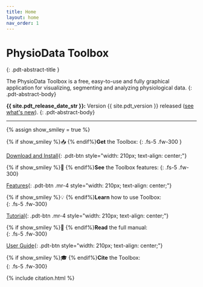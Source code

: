 ```yaml
---
title: Home
layout: home
nav_order: 1
---
```


# PhysioData Toolbox
{: .pdt-abstract-title }

The PhysioData Toolbox is a free, easy-to-use and fully graphical application for visualizing, segmenting and analyzing physiological data.
{: .pdt-abstract-body}

**{{ site.pdt_release_date_str }}:** Version {{ site.pdt_version }} released ([see what's new](./docs/change-log.html)). 
{: .pdt-abstract-body}

<!--
❕ 🦕 Looking for older versions? See the [Documentation Archive](./docs/doc-versions.html) page.
{: .ml-4}
-->
---

{% assign show_smiley = true %}

{% if show_smiley %}📥 {% endif%}**Get** the Toolbox:
{: .fs-5 .fw-300 }

[Download and Install](./docs/installation.html){: .pdt-btn style="width: 210px; text-align: center;"}

{% if show_smiley %}👀 {% endif%}**See** the Toolbox features:
{: .fs-5 .fw-300}

[Features](./docs/features.html){: .pdt-btn .mr-4 style="width: 210px; text-align: center;"} 

{% if show_smiley %}💡 {% endif%}**Learn** how to use Toolbox:  
{: .fs-5 .fw-300}

[Tutorial](./docs/tutorial.html){: .pdt-btn .mr-4 style="width: 210px; text-align: center;"} 

{% if show_smiley %}📖 {% endif%}**Read** the full manual:  
{: .fs-5 .fw-300}

[User Guide](./docs/user-guide.html){: .pdt-btn style="width: 210px; text-align: center;"}

{% if show_smiley %}🎓 {% endif%}**Cite** the Toolbox:  
{: .fs-5 .fw-300}

{% include citation.html %}
